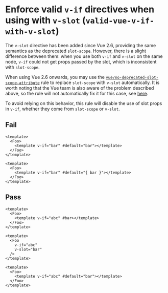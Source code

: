# Enforce valid `v-if` directives when using with `v-slot` (`valid-vue-v-if-with-v-slot`)

The `v-slot` directive has been added since Vue 2.6, providing the same semantics as the deprecated `slot-scope`. However, there is a slight difference between them: when you use both `v-if` and `v-slot` on the same node, `v-if` could not get props passed by the slot, which is inconsistent with `slot-scope`.

When using Vue 2.6 onwards, you may use the [`vue/no-deprecated-slot-scope-attribute`](https://eslint.vuejs.org/rules/no-deprecated-slot-scope-attribute.html) rule to replace `slot-scope` with `v-slot` automatically. It is worth noting that the Vue team is also aware of the problem described above, so the rule will not automatically fix it for this case, see [here](https://github.com/vuejs/eslint-plugin-vue/blob/master/lib/rules/syntaxes/utils/can-convert-to-v-slot.js).

To avoid relying on this behavior, this rule will disable the use of slot props in `v-if`, whether they come from `slot-scope` or `v-slot`.

## Fail

```vue
<template>
  <Foo>
    <template v-if="bar" #default="bar"></template>
  </Foo>
</template>
```

```vue
<template>
  <Foo>
    <template v-if="bar" #default="{ bar }"></template>
  </Foo>
</template>
```

## Pass

```vue
<template>
  <Foo>
    <template v-if="abc" #bar></template>
  </Foo>
</template>
```

```vue
<template>
  <Foo
    v-if="abc"
    v-slot="bar"
  />
</template>
```

```vue
<template>
  <Foo>
    <template v-if="abc" #default="bar"></template>
  </Foo>
</template>
```
